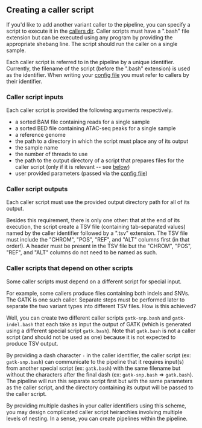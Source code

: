 ## Creating a caller script
If you'd like to add another variant caller to the pipeline, you can specify a script to execute it in the [callers dir](https://github.com/aryam7/merge_callers/tree/master/callers).
Caller scripts must have a ".bash" file extension but can be executed using any program by providing the appropriate shebang line. The script should run the caller on a single sample.

Each caller script is referred to in the pipeline by a unique identifier.
Currently, the filename of the script (before the ".bash" extension) is used as the identifier.
When writing your [config file](https://github.com/aryam7/merge_callers/blob/master/config.yaml) you must refer to callers by their identifier.

### Caller script inputs
Each caller script is provided the following arguments respectively.
- a sorted BAM file containing reads for a single sample
- a sorted BED file containing ATAC-seq peaks for a single sample
- a reference genome
- the path to a directory in which the script must place any of its output
- the sample name
- the number of threads to use
- the path to the output directory of a script that prepares files for the caller script (only if it is relevant -- see [below](https://github.com/aryam7/merge_callers/tree/master/callers#caller-scripts-that-depend-on-other-scripts))
- user provided parameters (passed via the [config file](https://github.com/aryam7/merge_callers/blob/master/config.yaml))

### Caller script outputs
Each caller script must use the provided output directory path for all of its output.

Besides this requirement, there is only one other: that at the end of its execution, the script create a TSV file (containing tab-separated values) named by the caller identifier followed by a ".tsv" extension.
The TSV file must include the "CHROM", "POS", "REF", and "ALT" columns first (in that order!).
A header must be present in the TSV file but the "CHROM", "POS", "REF", and "ALT" columns do not need to be named as such.

### Caller scripts that depend on other scripts
Some caller scripts must depend on a different script for special input.

For example, some callers produce files containing both indels and SNVs. The GATK is one such caller.
Separate steps must be performed later to separate the two variant types into different TSV files. How is this achieved?

Well, you can create two different caller scripts `gatk-snp.bash` and `gatk-indel.bash` that each take as input the output of GATK (which is generated using a different special script `gatk.bash`).
Note that `gatk.bash` is not a caller script (and should not be used as one) because it is not expected to produce TSV output.

By providing a dash character `-` in the caller identifier, the caller script (ex: `gatk-snp.bash`) can communicate to the pipeline that it requires input(s) from another special script (ex: `gatk.bash`) with the same filename but without the characters after the final dash (ex: `gatk-snp.bash` => `gatk.bash`).
The pipeline will run this separate script first but with the same parameters as the caller script, and the directory containing its output will be passed to the caller script.

By providing multiple dashes in your caller identifiers using this scheme, you may design complicated caller script heirarchies involving multiple levels of nesting. In a sense, you can create pipelines within the pipeline.
